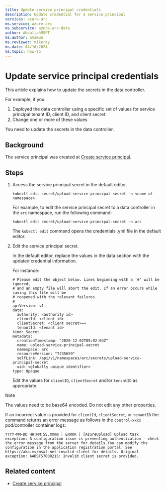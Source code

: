 ```yaml
---
title: Update service principal credentials
description: Update credential for a service principal
services: azure-arc
ms.service: azure-arc
ms.subservice: azure-arc-data
author: AbdullahMSFT
ms.author: amamun
ms.reviewer: mikeray
ms.date: 04/16/2024
ms.topic: how-to
---
```


# Update service principal credentials

This article explains how to update the secrets in the data controller.

For example, if you:

1. Deployed the data controller using a specific set of values for service principal tenant ID, client ID, and client secret
1. Change one or more of these values

You need to update the secrets in the data controller. 

## Background

The service principal was created at [Create service principal](upload-metrics-and-logs-to-azure-monitor.md#create-service-principal). 

## Steps

1. Access the service principal secret in the default editor.

   ```console
   kubectl edit secret/upload-service-principal-secret -n <name of namespace>
   ```

   For example, to edit the service principal secret to a data controller in the `arc` namespace, run the following command:

   ```console
   kubectl edit secret/upload-service-principal-secret -n arc
   ```

   The `kubectl edit` command opens the credentials .yml file in the default editor. 


1. Edit the service principal secret. 

   In the default editor, replace the values in the data section with the updated credential information.

   For instance:

   ```console
   # Please edit the object below. Lines beginning with a '#' will be ignored,
   # and an empty file will abort the edit. If an error occurs while saving this file will be
   # reopened with the relevant failures.
   #
   apiVersion: v1
   data:
     authority: <authority id>
     clientId: <client id>
     clientSecret: <client secret>==
     tenantId: <tenant id>
   kind: Secret
   metadata:
     creationTimestamp: "2020-12-02T05:02:04Z"
     name: upload-service-principal-secret
     namespace: arc
     resourceVersion: "7235659"
     selfLink: /api/v1/namespaces/arc/secrets/upload-service-principal-secret
     uid: <globally unique identifier>
   type: Opaque
   ```

   Edit the values for `clientID`, `clientSecret` and/or `tenantID` as appropriate. 

> [!NOTE]
>The values need to be base64 encoded. 
Do not edit any other properties.

If an incorrect value is provided for `clientId`, `clientSecret`, or `tenantID` the command returns an error message as follows in the `control-xxxx` pod/controller container logs:

```output
YYYY-MM-DD HH:MM:SS.mmmm | ERROR | [AzureUpload] Upload task exception: A configuration issue is preventing authentication - check the error message from the server for details.You can modify the configuration in the application registration portal. See https://aka.ms/msal-net-invalid-client for details. Original exception: AADSTS7000215: Invalid client secret is provided.
```

## Related content

- [Create service principal](upload-metrics-and-logs-to-azure-monitor.md#create-service-principal)
